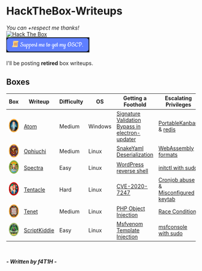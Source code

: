 # HackTheBox-Writeups
_You can +respect me thanks!_<br>
<a href="https://app.hackthebox.eu/profile/184235">
  <img src="https://www.hackthebox.eu/badge/image/184235" alt="Hack The Box">
  </img>
</a><br>
<a href=https://www.buymeacoffee.com/f4T1H>
  <img src="https://github.com/f4T1H21/f4T1H21/blob/main/support.png" width="221" height="40" alt="Support">
  </img>
</a>
<br><br>
I'll be posting __retired__ box writeups.

## Boxes
|Box|Writeup|Difficulty|OS| Getting a Foothold |Escalating Privileges|
|---|-------|----------|--|--------------------|---------------------|
|<a href="https://app.hackthebox.eu/machines/Atom"><img width="35" height="35" alt="atom" src="/src/banners/atom.png"></img></a>|[Atom](Boxes/Atom/README.md)|Medium|Windows|[Signature Validation Bypass in electron-updater](/Boxes/Atom/README.md#foothold-signature-validation-bypass-in-electron-updater)|[PortableKanban](/Boxes/Atom/README.md#portablekanban) & [redis](/Boxes/Atom/README.md#redis)|
|<a href="https://app.hackthebox.eu/machines/Ophiuchi"><img width="35" height="35" alt="ophiuchi" src="/src/banners/ophiuchi.png"></img></a>|[Ophiuchi](Boxes/Ophiuchi/README.md)|Medium|Linux|[SnakeYaml Deserialization](/Boxes/Ophiuchi/README.md#foothold-snakeyaml-deserialization)|[WebAssembly formats](/Boxes/Ophiuchi/README.md#privilege-escalation-webassembly-formats)|
|<a href="https://app.hackthebox.eu/machines/Spectra"><img width="35" height="35" alt="spectra" src="/src/banners/spectra.png"></img></a>|[Spectra](Boxes/Spectra/README.md)|Easy|Linux|[WordPress reverse shell](/Boxes/Spectra/README.md#foothold-wordpress-reverse-shell)|[initctl with sudo](/Boxes/Spectra/README.md#root-part)|
|<a href="https://app.hackthebox.eu/machines/Tentacle"><img width="35" height="35" alt="tenet" src="/src/banners/tentacle.png"></img></a>|[Tentacle](Boxes/Tentacle/README.md)|Hard|Linux|[CVE-2020-7247](/Boxes/Tentacle/README.md#foothold-cve-2020-7247)|[Cronjob abuse](/Boxes/Tentacle/README.md#escalating-admin-cronjob-abuse) & [Misconfigured keytab](/Boxes/Tentacle/README.md#escalating-root-misconfigured-keytab)|
|<a href="https://app.hackthebox.eu/machines/Tenet"><img width="35" height="35" alt="tenet" src="/src/banners/tenet.png"></img></a>|[Tenet](Boxes/Tenet/README.md)|Medium|Linux|[PHP Object Injection](/Boxes/Tenet/README.md#foothold-php-object-injection-aka-deserialization)|[Race Condition](/Boxes/Tenet/README.md#privilege-escalation-race-condition)|
|<a href="https://app.hackthebox.eu/machines/ScriptKiddie"><img width="35" height="35" alt="scriptkiddie" src="/src/banners/scriptkiddie.png"></img></a>|[ScriptKiddie](/Boxes/ScriptKiddie/README.md)|Easy|Linux|[Msfvenom Template Injection](/Boxes/ScriptKiddie/README.md#exploiting-and-getting-a-shell)|[msfconsole with sudo](/Boxes/ScriptKiddie/README.md#privilege-escalation-to-root)|

<br>

___- Written by f4T1H -___
